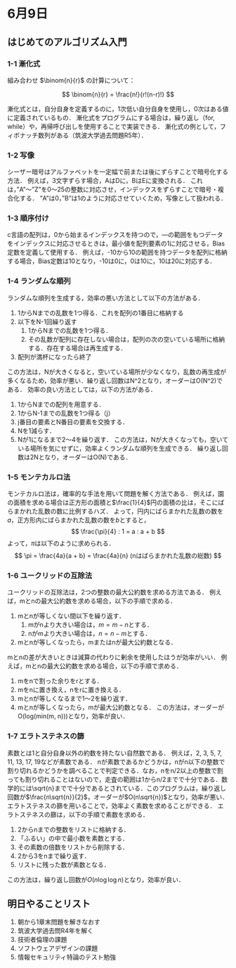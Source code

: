 # 6月9日

## はじめてのアルゴリズム入門
### 1-1 漸化式

組み合わせ $\binom{n}{r}$ の計算について：

$$
\binom{n}{r} = \frac{n!}{r!(n-r)!}
$$

漸化式とは，自分自身を定義するのに，1次低い自分自身を使用し，0次はある値に定義されているもの．
漸化式をプログラムにする場合は，繰り返し（for, while）や，再帰呼び出しを使用することで実装できる．
漸化式の例として，フィボナッチ数列がある（筑波大学過去問題R5年）．

### 1-2 写像
シーザー暗号はアルファベットを一定幅で前または後にずらすことで暗号化する方法．
例えば，3文字ずらす場合，AはDに，BはEに変換される．
これは，”A”～”Z”を0～25の整数に対応させ，インデックスをずらすことで暗号・複合化する．
”A”は0，”B”は1のように対応させていくため，写像として扱われる．

### 1-3 順序付け
c言語の配列は，0から始まるインデックスを持つので，―の範囲をもつデータをインデックスに対応させるときは，最小値を配列要素の1に対応させる，Bias定数を定義して使用する．
例えば，-10から10の範囲を持つデータを配列に格納する場合，Bias定数は10となり，-10は0に，0は10に，10は20に対応する．

### 1-4 ランダムな順列
ランダムな順列を生成する，効率の悪い方法として以下の方法がある．
1. 1からNまでの乱数を1つ得る．これを配列の1番目に格納する
2. 以下をN-1回繰り返す
   1. 1からNまでの乱数を1つ得る．
   2. その乱数が配列に存在しない場合は，配列の次の空いている場所に格納する．存在する場合は再生成する．
3. 配列が満杯になったら終了

この方法は，Nが大きくなると，空いている場所が少なくなり，乱数の再生成が多くなるため，効率が悪い．繰り返し回数はN^2となり，オーダーはO(N^2)である．
効率の良い方法としては，以下の方法がある．

1. 1からNまでの配列を用意する．
2. 1からN-1までの乱数を1つ得る（j）
3. j番目の要素とN番目の要素を交換する．
4. Nを1減らす．
5. Nが1になるまで2～4を繰り返す．
この方法は，Nが大きくなっても，空いている場所を気にせずに，効率よくランダムな順列を生成できる．
繰り返し回数は2Nとなり，オーダーはO(N)である．

### 1-5 モンテカルロ法
モンテカルロ法は，確率的な手法を用いて問題を解く方法である．
例えば，園の面積を求める場合は正方形の面積と$\frac{1}{4}$円の面積の比は，そこにばらまかれた乱数の数に比例するハズ．
よって，円内にばらまかれた乱数の数を$a$，正方形内にばらまかれた乱数の数を$b$とすると，
$$
\frac{\pi}{4} : 1 = a : a + b
$$
よって，$\pi$は以下のように求められる．
$$
\pi = \frac{4a}{a + b} = \frac{4a}{n} (nはばらまかれた乱数の総数)
$$

### 1-6 ユークリッドの互除法
ユークリッドの互除法は，2つの整数の最大公約数を求める方法である．
例えば，mとnの最大公約数を求める場合，以下の手順で求める．
1. mとnが等しくない間以下を繰り返す．
   1. mがnより大きい場合は，$m = m - n$とする．
   2. nがmより大きい場合は，$n = n - m$とする．
2. mとnが等しくなったら，mまたはnが最大公約数となる．

mとnの差が大きいときは減算の代わりに剰余を使用したほうが効率がいい．
例えば，mとnの最大公約数を求める場合，以下の手順で求める．
1. mをnで割った余りをrとする．
2. mをnに置き換え，nをrに置き換える．
3. mとnが等しくなるまで1～2を繰り返す．
4. mとnが等しくなったら，mが最大公約数となる．
この方法は，オーダーがO(log(min(m, n)))となり，効率が良い．

### 1-7 エラトステネスの篩
素数とは1と自分自身以外の約数を持たない自然数である．
例えば，2, 3, 5, 7, 11, 13, 17, 19などが素数である．
nが素数であるかどうかは，nがn以下の整数で割り切れるかどうかを調べることで判定できる．なお，nをn/2以上の整数で割っても割り切れることはないので，走査の範囲は1からn/2までで十分である．数学的には\sqrt{n}までで十分であるとされている．このプログラムは，繰り返し回数が$\frac{n\sqrt{n}}{2}$，オーダーが$O(n\sqrt{n})$となり，効率が悪い．
エラトステネスの篩を用いることで，効率よく素数を求めることができる．
エラトステネスの篩は，以下の手順で素数を求める．

1. 2からnまでの整数をリストに格納する．
2. 「ふるい」の中で最小数を素数とする．
3. その素数の倍数をリストから削除する．
4. 2から3をnまで繰り返す．
5. リストに残った数が素数となる．

この方法は，繰り返し回数が$O(n\log\log n)$となり，効率が良い．

## 明日やることリスト
1. 朝から1章末問題を解きなおす
2. 筑波大学過去問R4年を解く
3. 技術者倫理の課題
4. ソフトウェアデザインの課題
5. 情報セキュリティ特論のテスト勉強